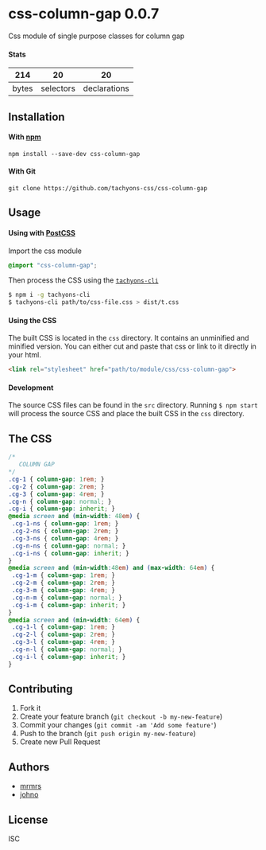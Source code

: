 # css-column-gap 0.0.7

Css module of single purpose classes for column gap

#### Stats

214 | 20 | 20
---|---|---
bytes | selectors | declarations

## Installation

#### With [npm](https://npmjs.com)

```
npm install --save-dev css-column-gap
```

#### With Git

```
git clone https://github.com/tachyons-css/css-column-gap
```

## Usage

#### Using with [PostCSS](https://github.com/postcss/postcss)

Import the css module

```css
@import "css-column-gap";
```

Then process the CSS using the [`tachyons-cli`](https://github.com/tachyons-css/tachyons-cli)

```sh
$ npm i -g tachyons-cli
$ tachyons-cli path/to/css-file.css > dist/t.css
```

#### Using the CSS

The built CSS is located in the `css` directory. It contains an unminified and minified version.
You can either cut and paste that css or link to it directly in your html.

```html
<link rel="stylesheet" href="path/to/module/css/css-column-gap">
```

#### Development

The source CSS files can be found in the `src` directory.
Running `$ npm start` will process the source CSS and place the built CSS in the `css` directory.

## The CSS

```css
/*
   COLUMN GAP
*/
.cg-1 { column-gap: 1rem; }
.cg-2 { column-gap: 2rem; }
.cg-3 { column-gap: 4rem; }
.cg-n { column-gap: normal; }
.cg-i { column-gap: inherit; }
@media screen and (min-width: 48em) {
 .cg-1-ns { column-gap: 1rem; }
 .cg-2-ns { column-gap: 2rem; }
 .cg-3-ns { column-gap: 4rem; }
 .cg-n-ns { column-gap: normal; }
 .cg-i-ns { column-gap: inherit; }
}
@media screen and (min-width:48em) and (max-width: 64em) {
 .cg-1-m { column-gap: 1rem; }
 .cg-2-m { column-gap: 2rem; }
 .cg-3-m { column-gap: 4rem; }
 .cg-n-m { column-gap: normal; }
 .cg-i-m { column-gap: inherit; }
}
@media screen and (min-width: 64em) {
 .cg-1-l { column-gap: 1rem; }
 .cg-2-l { column-gap: 2rem; }
 .cg-3-l { column-gap: 4rem; }
 .cg-n-l { column-gap: normal; }
 .cg-i-l { column-gap: inherit; }
}
```

## Contributing

1. Fork it
2. Create your feature branch (`git checkout -b my-new-feature`)
3. Commit your changes (`git commit -am 'Add some feature'`)
4. Push to the branch (`git push origin my-new-feature`)
5. Create new Pull Request

## Authors

* [mrmrs](http://mrmrs.io)
* [johno](http://johnotander.com)

## License

ISC
